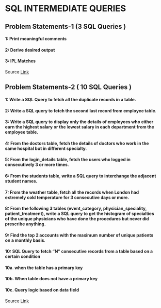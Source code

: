 # SQL INTERMEDIATE QUERIES 

## Problem Statements-1 (3 SQL Queries )

#### 1: Print meaningful comments
#### 2: Derive desired output
#### 3: IPL Matches
Source [Link](https://techtfq.com/blog/solving-3-tricky-sql-interview-queries)

## Problem Statements-2 ( 10 SQL Queries )
#### 1: Write a SQL Query to fetch all the duplicate records in a table.
#### 2: Write a SQL query to fetch the second last record from employee table.
#### 3: Write a SQL query to display only the details of employees who either earn the highest salary or the lowest salary in each department from the employee table.
#### 4: From the doctors table, fetch the details of doctors who work in the same hospital but in different specialty.
#### 5: From the login_details table, fetch the users who logged in consecutively 3 or more times.
#### 6: From the students table, write a SQL query to interchange the adjacent student names.
#### 7: From the weather table, fetch all the records when London had extremely cold temperature for 3 consecutive days or more.
#### 8: From the following 3 tables (event_category, physician_speciality, patient_treatment), write a SQL query to get the histogram of specialties of the unique physicians who have done the procedures but never did prescribe anything.
#### 9: Find the top 2 accounts with the maximum number of unique patients on a monthly basis.
#### 10: SQL Query to fetch “N” consecutive records from a table based on a certain condition
  ####      10a. when the table has a primary key
  ####      10b. When table does not have a primary key
  ####      10c. Query logic based on data field
Source [Link](https://techtfq.com/blog/learn-how-to-write-sql-queries-practice-complex-sql-queries)
